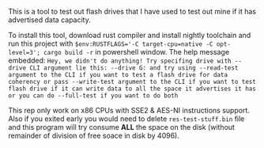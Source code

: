 This is a tool to test out flash drives that I have used to test out mine if it has advertised data capacity.

To install this tool, download rust compiler and install nightly toolchain and run this project with `$env:RUSTFLAGS='-C target-cpu=native -C opt-level=3'; cargo build -r` in powershell window.
The help message embedded:
`Hey, we didn't do anything! Try specifing drive with --drive CLI argument lie this: --drive G: and try using --read-test argument to the CLI if you want to test a flash drive for data coherency or pass --write-test argument to the CLI if you want to test flash drive if it can write data to all the space it advertises it has or you can do --full-test if you want to do both`

This rep only work on x86 CPUs with SSE2 & AES-NI instructions support.
Also if you exited early you would need to delete `res-test-stuff.bin` file and this program will try consume **ALL** the space on the disk (without remainder of division of free soace in disk by 4096).
